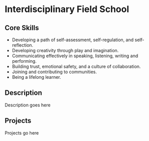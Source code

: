 Interdisciplinary Field School
==============================

Core Skills
-----------

* Developing a path of self-assessment, self-regulation, and self-reflection.
* Developing creativity through play and imagination.
* Communicating effectively in speaking, listening, writing and performing.
* Building trust, emotional safety, and a culture of collaboration.
* Joining and contributing to communities.
* Being a lifelong learner.


Description
-----------

Description goes here

Projects
--------

Projects go here

